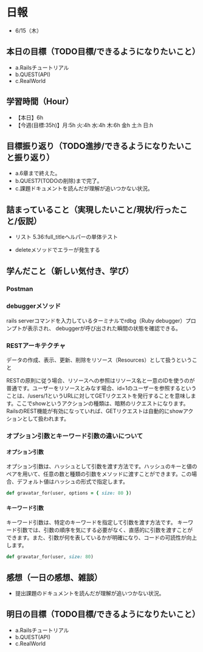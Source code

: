 # 日報
- 6/15（木）

## 本日の目標（TODO目標/できるようになりたいこと）
- a.Railsチュートリアル
- b.QUEST(API)
- c.RealWorld

## 学習時間（Hour）
- 【本日】6h
- 【今週(目標:35h)】月:5h 火:4h 水:4h 木:6h 金h 土:h 日:h
<!-- - 【前週まで】(旧) 29h/32h/36h/28h/32h/ (新) -->

## 目標振り返り（TODO進捗/できるようになりたいこと振り返り）
- a.6章まで終えた。
- b.QUEST7(TODOの削除)まで完了。
- c.課題ドキュメントを読んだが理解が追いつかない状況。

## 詰まっていること（実現したいこと/現状/行ったこと/仮説）
- リスト 5.36:full_titleヘルパーの単体テスト

- deleteメソッドでエラーが発生する

<!-- ```
・実現したいこと
・現状
・行ったこと
・仮説
``` -->

## 学んだこと（新しい気付き、学び）

### Postman

### debuggerメソッド
rails serverコマンドを入力しているターミナルでrdbg（Ruby debugger）プロンプトが表示され、
debuggerが呼び出された瞬間の状態を確認できる。

### RESTアーキテクチャ
データの作成、表示、更新、削除をリソース（Resources）として扱うということ

RESTの原則に従う場合、リソースへの参照はリソース名と一意のIDを使うのが普通です。ユーザーをリソースとみなす場合、id=1のユーザーを参照するということは、/users/1というURLに対してGETリクエストを発行することを意味します。ここでshowというアクションの種類は、暗黙のリクエストになります。RailsのREST機能が有効になっていれば、GETリクエストは自動的にshowアクションとして扱われます。


### オプション引数とキーワード引数の違いについて

#### オプション引数
オプション引数は、ハッシュとして引数を渡す方法です。ハッシュのキーと値のペアを用いて、任意の数と種類の引数をメソッドに渡すことができます。この場合、デフォルト値はハッシュの形式で指定します。

```ruby
def gravatar_for(user, options = { size: 80 })
```

#### キーワード引数

キーワード引数は、特定のキーワードを指定して引数を渡す方法です。
キーワード引数では、引数の順序を気にする必要がなく、直感的に引数を渡すことができます。また、引数が何を表しているかが明確になり、コードの可読性が向上します。

```ruby
def gravatar_for(user, size: 80)
```

<!-- 
#### Rails7ではlink_toでdeleteメソッドが簡単に送れないようになっている
`<%= button_to...`で対処 -->

<!-- 
- GitHubでリポジトリを作成
- GitHubに最初にプッシュするときに使えるテンプレート
$ git branch -M main
$ git push -u origin main
$ git remote add origin https://github.com/<ユーザー名>/hello_app.git

- 良い習慣
トピックブランチを作り、このブランチで変更をコミットしていきましょう。
$ git switch -c <トピックブランチ名>(作業名を付ける)
$ git switch -c rails-flavored-ruby
- こまめなコミット
$ git push -u origin <トピックブランチ名> ※次からgit pushのみでプッシュ可

# 作業後
- 差分をコミットしてmainブランチにマージする
$ git add -A
$ git commit -m "Finish static pages"
次に、mainブランチに移動し、差分をマージします。
$ git switch main
$ git merge static-pages
このようにきりのいいところまで達したら、コードをリモートリポジトリにアップロードしておくとよいでしょう。git pushする前にテストを走らせていますが、こういった習慣を身につけておくと開発に役立ちます。
$ rails test
$ git push
- 最後にRender上でデプロイを行います。
  - デプロイが成功することをダッシュボードのログで確認し、本番環境でも正しく表示されているか確認してみましょう。
 -->

<!-- 
- セットアップ
- クラウドIDE への接続を許可する
config/environments/development.rbへ以下追記。
  # クラウドIDE への接続を許可する
  config.hosts.clear

- helloアクションをApplicationコントローラーに追加する
  def hello
    render html: "hello, world!"
  end
- ルートルーティングを設定する
  root "application#hello"

- コミット("Add hello")→bundle lock→コミット("Include bundle lock")
 -->

## 感想（一日の感想、雑談）
- 提出課題のドキュメントを読んだが理解が追いつかない状況。


## 明日の目標（TODO目標/できるようになりたいこと）
- a.Railsチュートリアル
- b.QUEST(API)
- c.RealWorld

<!-- - 「HTML&CSSとWebデザイン 入門講座」本 -->
<!-- 「JavaScript入門講座」本(～p.111/p.337) -->
<!-- - 「HTML解体新書」本 -->

<!-- - 要件定義 -->
<!-- - 機能要件
- 非機能要件 -->

<!-- - c.移動中などスキマ時間に要件定義事例を読む (釜谷さんが紹介してくださっていた資料) -->
  <!-- - 現時点で難易度が見えていないため、まずは挑戦してみる -->


<!-- #### 残タスク / できるようになりたいこと
- 包括的なWeb技術の基本理解->「プロになるためのWeb技術入門」本
- オリジナルプロダクト制作のテーマ探索
- SRE業務の理解
- 質問する技術の習得 -->

<!-- ##### Ruby
- RuboCopの使用
- 「Rubyの公式リファレンスが読めるようになる本」 -->

<!-- ##### Linux
- 「実践入門」
- 「シェルスクリプト160本ノック」
- 「入門モダンLinux」
- 「Linuxのしくみ」
- 「スーパーユーザーなら知っておくべきLinuxシステムの仕組み」
- 「入門Rust」?
- 仮想化、コンテナ(TenForward)、コンテナオーケストレーション -->
<!-- 
##### SQL
- sqlbplt
- 「達人に学ぶSQL」 -->
